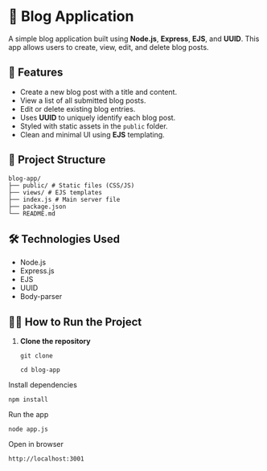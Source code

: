 # 📝 Blog Application

A simple blog application built using **Node.js**, **Express**, **EJS**, and **UUID**. This app allows users to create, view, edit, and delete blog posts.

## 🚀 Features

- Create a new blog post with a title and content.
- View a list of all submitted blog posts.
- Edit or delete existing blog entries.
- Uses **UUID** to uniquely identify each blog post.
- Styled with static assets in the `public` folder.
- Clean and minimal UI using **EJS** templating.

## 📁 Project Structure
```
blog-app/
├── public/ # Static files (CSS/JS)
├── views/ # EJS templates
├── index.js # Main server file
├── package.json
└── README.md
```
## 🛠️ Technologies Used

- Node.js
- Express.js
- EJS
- UUID
- Body-parser

## 🧑‍💻 How to Run the Project

1. **Clone the repository**
   ```
   git clone 
   
   cd blog-app
Install dependencies
```
npm install
```
Run the app

```
node app.js
```
Open in browser

```
http://localhost:3001
```
